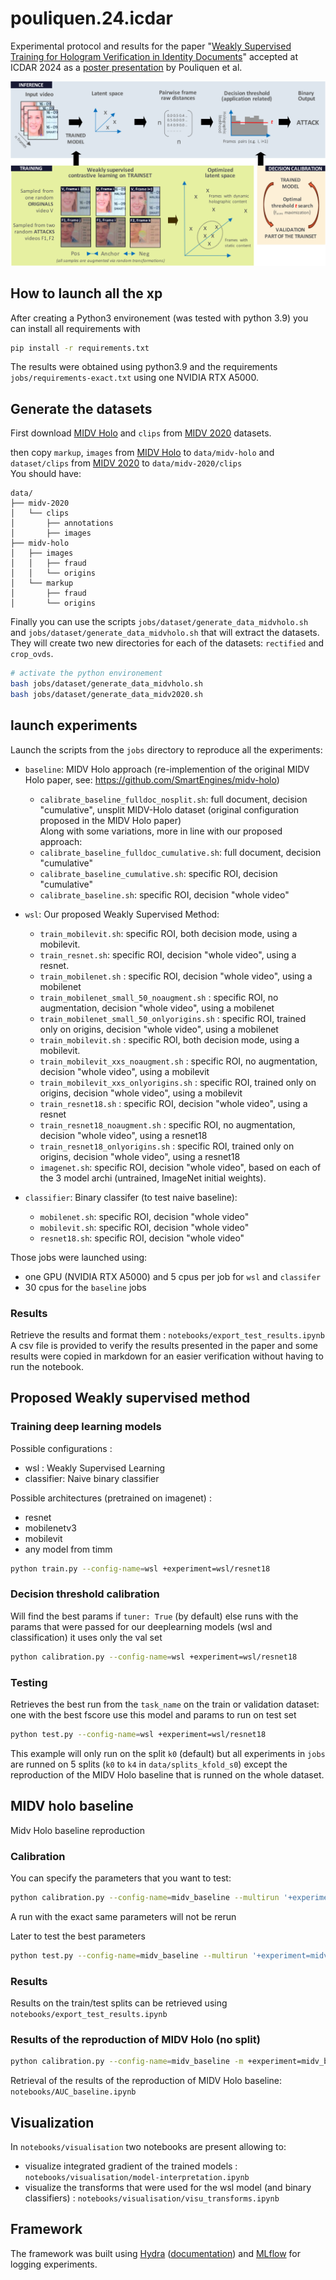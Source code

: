 # pouliquen.24.icdar
Experimental protocol and results for the paper "[Weakly Supervised Training for Hologram Verification in Identity Documents](https://arxiv.org/abs/2404.17253)" accepted at ICDAR 2024 as a [poster presentation](data/poster/poster.pdf) by Pouliquen et al.

![Weakly Supervised Training pipeline](data/figures/weakly_supervised_method_pipeline.svg)

## How to launch all the xp
After creating a Python3 environement (was tested with python 3.9) you can install all requirements with
```bash
pip install -r requirements.txt
```
The results were obtained using python3.9 and the requirements `jobs/requirements-exact.txt` using one NVIDIA RTX A5000.
## Generate the datasets
First download [MIDV Holo](https://github.com/SmartEngines/midv-holo) and `clips` from [MIDV 2020](http://l3i-share.univ-lr.fr/MIDV2020/midv2020.html) datasets.

then copy `markup`, `images` from [MIDV Holo](https://github.com/SmartEngines/midv-holo) to `data/midv-holo` 
and `dataset/clips` from [MIDV 2020](http://l3i-share.univ-lr.fr/MIDV2020/midv2020.html) to `data/midv-2020/clips`  
You should have:
```
data/
├── midv-2020
│   └── clips
│       ├── annotations
│       ├── images
├── midv-holo
│   ├── images
│   │   ├── fraud
│   │   └── origins
│   └── markup
│       ├── fraud
│       └── origins
```

Finally you can use the scripts `jobs/dataset/generate_data_midvholo.sh` and `jobs/dataset/generate_data_midvholo.sh` that will extract the datasets.  
They will create two new directories for each of the datasets: `rectified` and `crop_ovds`. 

```bash
# activate the python environement
bash jobs/dataset/generate_data_midvholo.sh
bash jobs/dataset/generate_data_midv2020.sh
```

## launch experiments
Launch the scripts from the `jobs` directory to reproduce all the experiments:

- `baseline`: MIDV Holo approach (re-implemention of the original MIDV Holo paper, see: https://github.com/SmartEngines/midv-holo)
    - `calibrate_baseline_fulldoc_nosplit.sh`: full document, decision "cumulative", unsplit MIDV-Holo dataset (original configuration proposed in the MIDV Holo paper)  
    Along with some variations, more in line with our proposed approach:
    - `calibrate_baseline_fulldoc_cumulative.sh`: full document, decision "cumulative"
    - `calibrate_baseline_cumulative.sh`: specific ROI, decision "cumulative"
    - `calibrate_baseline.sh`: specific ROI, decision "whole video"
               
- `wsl`: Our proposed Weakly Supervised Method:
    - `train_mobilevit.sh`: specific ROI, both decision mode, using a mobilevit.
    - `train_resnet.sh`: specific ROI, decision "whole video", using a resnet.
    - `train_mobilenet.sh` : specific ROI, decision "whole video", using a mobilenet
    - `train_mobilenet_small_50_noaugment.sh` : specific ROI, no augmentation, decision "whole video", using a mobilenet 
    - `train_mobilenet_small_50_onlyorigins.sh` : specific ROI, trained only on origins, decision "whole video", using a mobilenet 
    - `train_mobilevit.sh` : specific ROI, both decision mode, using a mobilevit.
    - `train_mobilevit_xxs_noaugment.sh` : specific ROI, no augmentation, decision "whole video", using a mobilevit
    - `train_mobilevit_xxs_onlyorigins.sh` : specific ROI, trained only on origins, decision "whole video", using a mobilevit
    - `train_resnet18.sh` : specific ROI, decision "whole video", using a resnet
    - `train_resnet18_noaugment.sh` : specific ROI, no augmentation, decision "whole video", using a resnet18
    - `train_resnet18_onlyorigins.sh` : specific ROI, trained only on origins, decision "whole video", using a resnet18 
    - `imagenet.sh`: specific ROI, decision "whole video", based on each of the 3 model archi (untrained, ImageNet initial weights).

- `classifier`: Binary classifer (to test naive baseline):
    - `mobilenet.sh`: specific ROI, decision "whole video"
    - `mobilevit.sh`: specific ROI, decision "whole video"
    - `resnet18.sh`: specific ROI, decision "whole video"

Those jobs were launched using:
- one GPU (NVIDIA RTX A5000) and 5 cpus per job for `wsl` and `classifer`  
- 30 cpus for the `baseline` jobs

### Results
Retrieve the results and format them :
`notebooks/export_test_results.ipynb`  
A csv file is provided to verify the results presented in the paper and some results were copied in markdown for an easier verification without having to run the notebook.



## Proposed Weakly supervised method
### Training deep learning models
Possible configurations :
- wsl : Weakly Supervised Learning
- classifier: Naive binary classifier

Possible architectures (pretrained on imagenet) :
- resnet
- mobilenetv3
- mobilevit
- any model from timm
```bash
python train.py --config-name=wsl +experiment=wsl/resnet18
```

### Decision threshold calibration  
Will find the best params if `tuner: True` (by default)
else runs with the params that were passed
for our deeplearning models (wsl and classification) it uses only the val set
```bash
python calibration.py --config-name=wsl +experiment=wsl/resnet18
```


### Testing
Retrieves the best run from the `task_name` on the train or validation dataset: one with the best fscore
use this model and params to run on test set
```bash
python test.py --config-name=wsl +experiment=wsl/resnet18
```
This example will only run on the split `k0` (default) but all experiments in `jobs` are runned on 5 splits (`k0` to `k4` in `data/splits_kfold_s0`) except the reproduction of the MIDV Holo baseline that is runned on the whole dataset.
## MIDV holo baseline

Midv Holo baseline reproduction

### Calibration

You can specify the parameters that you want to test:
```bash
python calibration.py --config-name=midv_baseline --multirun '+experiment=midv_baseline_fulldoc' 'decision.th=0.01' 'model.s_t=30,40,50' 'model.T=range(0,250,10)' "decision=cumulative"
```
A run with the exact same parameters will not be rerun

Later to test the best parameters
```bash
python test.py --config-name=midv_baseline --multirun '+experiment=midv_baseline_fulldoc' "decision=cumulative"
```

### Results
Results on the train/test splits can be retrieved using `notebooks/export_test_results.ipynb`

### Results of the reproduction of MIDV Holo (no split)
```bash
python calibration.py --config-name=midv_baseline -m +experiment=midv_baseline/midv_baseline_nosplit "model.T=range(0,250,10)" "model.s_t=30,40,50" "decision.th=0.01,0.02,0.03"
```
Retrieval of the results of the reproduction of MIDV Holo baseline:
`notebooks/AUC_baseline.ipynb`

## Visualization
In `notebooks/visualisation` two notebooks are present allowing to:
- visualize integrated gradient of the trained models : `notebooks/visualisation/model-interpretation.ipynb`
- visualize the transforms that were used for the wsl model (and binary classifiers) : `notebooks/visualisation/visu_transforms.ipynb`

## Framework
The framework was built using [Hydra](https://github.com/facebookresearch/hydra) ([documentation](https://hydra.cc/docs/)) and [MLflow](https://github.com/mlflow/mlflow) for logging experiments.